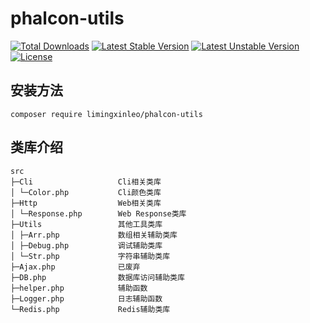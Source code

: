 # phalcon-utils

[![Total Downloads](https://poser.pugx.org/limingxinleo/phalcon-utils/downloads)](https://packagist.org/packages/limingxinleo/phalcon-utils)
[![Latest Stable Version](https://poser.pugx.org/limingxinleo/phalcon-utils/v/stable)](https://packagist.org/packages/limingxinleo/phalcon-utils)
[![Latest Unstable Version](https://poser.pugx.org/limingxinleo/phalcon-utils/v/unstable)](https://packagist.org/packages/limingxinleo/phalcon-utils)
[![License](https://poser.pugx.org/limingxinleo/phalcon-utils/license)](https://packagist.org/packages/limingxinleo/phalcon-utils)

## 安装方法 ##
~~~
composer require limingxinleo/phalcon-utils
~~~

## 类库介绍
~~~
src  
├─Cli                   Cli相关类库
│ └─Color.php           Cli颜色类库
├─Http                  Web相关类库
│ └─Response.php        Web Response类库
├─Utils                 其他工具类库
│ ├─Arr.php             数组相关辅助类库
│ ├─Debug.php           调试辅助类库
│ └─Str.php             字符串辅助类库
├─Ajax.php              已废弃
├─DB.php                数据库访问辅助类库
├─helper.php            辅助函数
├─Logger.php            日志辅助函数
└─Redis.php             Redis辅助类库
~~~


